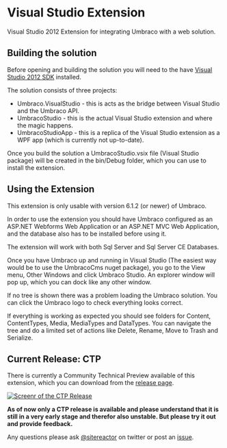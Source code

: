 Visual Studio Extension
=======================

Visual Studio 2012 Extension for integrating Umbraco with a web solution.

## Building the solution ##

Before opening and building the solution you will need to the have [Visual Studio 2012 SDK](http://www.microsoft.com/en-us/download/details.aspx?id=30668) installed.

The solution consists of three projects:

- Umbraco.VisualStudio - this is acts as the bridge between Visual Studio and the Umbraco API.
- UmbracoStudio - this is the actual Visual Studio extension and where the magic happens.
- UmbracoStudioApp - this is a replica of the Visual Studio extension as a WPF app (which is currently not up-to-date).

Once you build the solution a UmbracoStudio.vsix file (Visual Studio package) will be created in the bin/Debug folder, which you can use to install the extension.

## Using the Extension ##

This extension is only usable with version 6.1.2 (or newer) of Umbraco.

In order to use the extension you should have Umbraco configured as an ASP.NET Webforms Web Application or an ASP.NET MVC Web Application, and the database also has to be installed before using it.

The extension will work with both Sql Server and Sql Server CE Databases.

Once you have Umbraco up and running in Visual Studio (The easiest way would be to use the UmbracoCms nuget package), you go to the View menu, Other Windows and click Umbraco Studio. An explorer window will pop up, which you can dock like any other window.

If no tree is shown there was a problem loading the Umbraco solution. You can click the Umbraco logo to check everything looks correct.

If everything is working as expected you should see folders for Content, ContentTypes, Media, MediaTypes and DataTypes.
You can navigate the tree and do a limited set of actions like Delete, Rename, Move to Trash and Serialize.


## Current Release: CTP ##

There is currently a Community Technical Preview available of this extension, which you can download from the [release page](https://github.com/umbraco/Visual-Studio-Extension/releases).

[![Screenr of the CTP Release](http://umbracoreleases.blob.core.windows.net/extensions/ctp-screenr.png)](http://www.screenr.com/lKhH)

**As of now only a CTP release is available and please understand that it is still in a very early stage and therefor also unstable. But please try it out and provide feedback.**

Any questions please ask [@sitereactor](http://twitter.com/sitereactor) on twitter or post an [issue](https://github.com/umbraco/Visual-Studio-Extension/issues).
